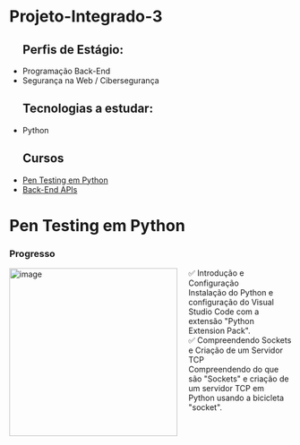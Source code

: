 # Projeto-Integrado-3

<ul>
  <h2>Perfis de Estágio:</h2>
  <li>Programação Back-End</li>
  <li>Segurança na Web / Cibersegurança</li>

  <h2>Tecnologias a estudar:</h2>
  <li>Python</li>
  
  <h2>Cursos</h2>
  <li><a href="https://www.freecodecamp.org/learn/information-security/#python-for-penetration-testing">Pen Testing em Python</a></li>
  <li><a href="https://www.freecodecamp.org/learn/back-end-development-and-apis/#back-end-development-and-apis-projects">Back-End APIs</a></li>
</ul>


<h1>Pen Testing em Python</h1>
<h3>Progresso</h3>
<img 
  src="https://github.com/user-attachments/assets/53f84fef-83f1-4b7d-957f-bacbf20df7e4" 
  alt="image" 
  width="300" 
  align="left"
  style="margin-right: 20px;"
/>
✅ Introdução e Configuração
<br>
Instalação do Python e configuração do Visual Studio Code com a extensão "Python Extension Pack".
<br>
✅ Compreendendo Sockets e Criação de um Servidor TCP
<br>
Compreendendo do que são "Sockets" e criação de um servidor TCP em Python usando a bicicleta "socket".

<br clear="left"/>
<p></p>
